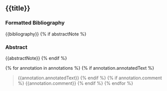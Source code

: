 ## {{title}}

### Formatted Bibliography

{{bibliography}}
{% if abstractNote %}

### Abstract

{{abstractNote}}
{% endif %}

{% for annotation in annotations %}
{% if annotation.annotatedText %}

> {{annotation.annotatedText}}
> {% endif %}
> {% if annotation.comment %}
> {{annotation.comment}}
{% endif %}
{% endfor %}